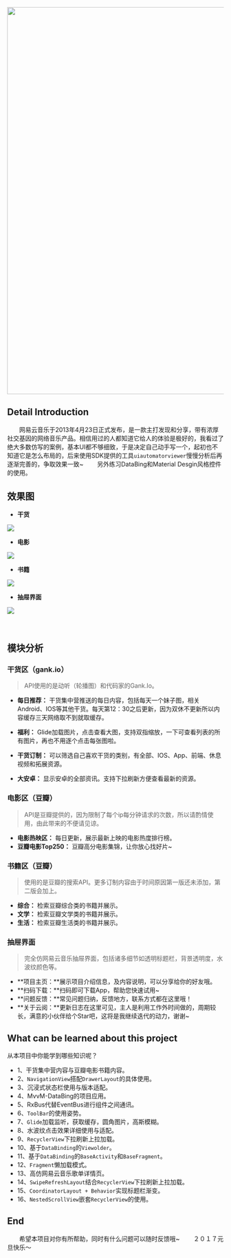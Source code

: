 <div align=center><img width="900" height=“200” src="https://github.com/youlookwhat/CloudReader/blob/master/file/title.png""/></div>

## Detail Introduction
　　网易云音乐于2013年4月23日正式发布，是一款主打发现和分享，带有浓厚社交基因的网络音乐产品。相信用过的人都知道它给人的体验是极好的，我看过了绝大多数仿写的案例，基本UI都不够细致，于是决定自己动手写一个，起初也不知道它是怎么布局的，后来使用SDK提供的工具``uiautomatorviewer``慢慢分析后再逐渐完善的，争取效果一致~ 
　　另外练习DataBing和Material Desgin风格控件的使用。
　　
## 效果图
- **干货**

<img src="https://github.com/youlookwhat/CloudReader/blob/master/file/pic_gank.png"></img>

<!--<img width="160" height=“274” src="https://github.com/youlookwhat/CloudReader/blob/master/file/page_gank_00.png"></img>
<img width="160" height=“274” src="https://github.com/youlookwhat/CloudReader/blob/master/file/page_gank_01.png"></img>
<img width="160" height=“274” src="https://github.com/youlookwhat/CloudReader/blob/master/file/page_gank_02.png"></img>
<img width="160" height=“274” src="https://github.com/youlookwhat/CloudReader/blob/master/file/page_gank_03.png"></img>
<img width="160" height=“274” src="https://github.com/youlookwhat/CloudReader/blob/master/file/page_gank_04.png"></img>-->

- **电影**

<img src="https://github.com/youlookwhat/CloudReader/blob/master/file/pic_movie.png"></img>

<!--<img width="160" height=“274” src="https://github.com/youlookwhat/CloudReader/blob/master/file/page_movie_01.png"></img>
<img width="160" height=“274” src="https://github.com/youlookwhat/CloudReader/blob/master/file/page_movie_02.png"></img>
<img width="160" height=“274” src="https://github.com/youlookwhat/CloudReader/blob/master/file/page_movie_03.png"></img>-->

- **书籍**

<img src="https://github.com/youlookwhat/CloudReader/blob/master/file/pic_book.png"></img>

<!--<img width="160" height=“274” src="https://github.com/youlookwhat/CloudReader/blob/master/file/page_book_01.png"></img>
<img width="160" height=“274” src="https://github.com/youlookwhat/CloudReader/blob/master/file/page_book_02.png"></img>
<img width="160" height=“274” src="https://github.com/youlookwhat/CloudReader/blob/master/file/page_book_03.png"></img>-->

- **抽屉界面**

<img src="https://github.com/youlookwhat/CloudReader/blob/master/file/pic_menu.png"></img>

<!--<img width="160" height=“274” src="https://github.com/youlookwhat/CloudReader/blob/master/file/page_menu_01.png"></img>
<img width="160" height=“274” src="https://github.com/youlookwhat/CloudReader/blob/master/file/page_menu_02.png"></img>
<img width="160" height=“274” src="https://github.com/youlookwhat/CloudReader/blob/master/file/page_menu_03.png"></img>-->
　　
　　
## 模块分析
### 干货区（gank.io）
> API使用的是动听（轮播图）和代码家的Gank.Io。

- **每日推荐：** 干货集中营推送的每日内容，包括每天一个妹子图，相关Android、IOS等其他干货。每天第12：30之后更新，因为双休不更新所以内容缓存三天网络取不到就取缓存。

- **福利：** Glide加载图片，点击查看大图，支持双指缩放，一下可查看列表的所有图片，再也不用逐个点击每张图啦。

- **干货订制：** 可以筛选自己喜欢干货的类别，有全部、IOS、App、前端、休息视频和拓展资源。

- **大安卓：** 显示安卓的全部资讯。支持下拉刷新方便查看最新的资源。


### 电影区（豆瓣）
> API是豆瓣提供的，因为限制了每个ip每分钟请求的次数，所以请酌情使用，由此带来的不便请见谅。

 - **电影热映区：** 每日更新，展示最新上映的电影热度排行榜。
 - **豆瓣电影Top250：** 豆瓣高分电影集锦，让你放心找好片~

### 书籍区（豆瓣）
> 使用的是豆瓣的搜索API。更多订制内容由于时间原因第一版还未添加，第二版会加上。

 - **综合：** 检索豆瓣综合类的书籍并展示。
 - **文学：** 检索豆瓣文学类的书籍并展示。
 - **生活：** 检索豆瓣生活类的书籍并展示。

### 抽屉界面
> 完全仿网易云音乐抽屉界面，包括诸多细节如透明标题栏，背景透明度，水波纹颜色等。

 - **项目主页：**展示项目介绍信息，及内容说明，可以分享给你的好友哦。
 - **扫码下载：**扫码即可下载App，帮助您快速试用~
 - **问题反馈：**常见问题归纳，反馈地方，联系方式都在这里哦！
 - **关于云阅：**更新日志在这里可见，主人是利用工作外时间做的，周期较长，满意的小伙伴给个Star吧，这将是我继续迭代的动力，谢谢~


## What can be learned about this project 
从本项目中你能学到哪些知识呢？

- 1、干货集中营内容与豆瓣电影书籍内容。
- 2、``NavigationView``搭配``DrawerLayout``的具体使用。
- 3、沉浸式状态栏使用与版本适配。
- 4、MvvM-DataBing的项目应用。
- 5、RxBus代替EventBus进行组件之间通讯。
- 6、``ToolBar``的使用姿势。
- 7、``Glide``加载监听，获取缓存，圆角图片，高斯模糊。
- 8、水波纹点击效果详细使用与适配。
- 9、``RecyclerView``下拉刷新上拉加载。
- 10、基于``DataBinding``的``Viewolder``。
- 11、基于``DataBinding``的``BaseActivity``和``BaseFragment``。
- 12、``Fragment``懒加载模式。
- 13、高仿网易云音乐歌单详情页。
- 14、``SwipeRefreshLayout``结合``RecyclerView``下拉刷新上拉加载。
- 15、``CoordinatorLayout + Behavior``实现标题栏渐变。
- 16、``NestedScrollView``嵌套``RecyclerView``的使用。

## End
　　希望本项目对你有所帮助，同时有什么问题可以随时反馈哦~
　　２０１７元旦快乐～


